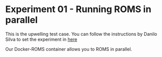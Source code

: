 # Experiment 01 - Running ROMS in parallel
This is the upwelling test case. You can follow the instructions by Danilo Silva
to set the experiment in [here](https://www.notion.so/How-to-use-the-Docker-ROMS-stack-to-run-the-upwelling-test-case-on-your-personal-computer-cf9d8220c7c643cd9baf88fefa5c99e0)

Our Docker-ROMS container allows you to ROMS in parallel.
